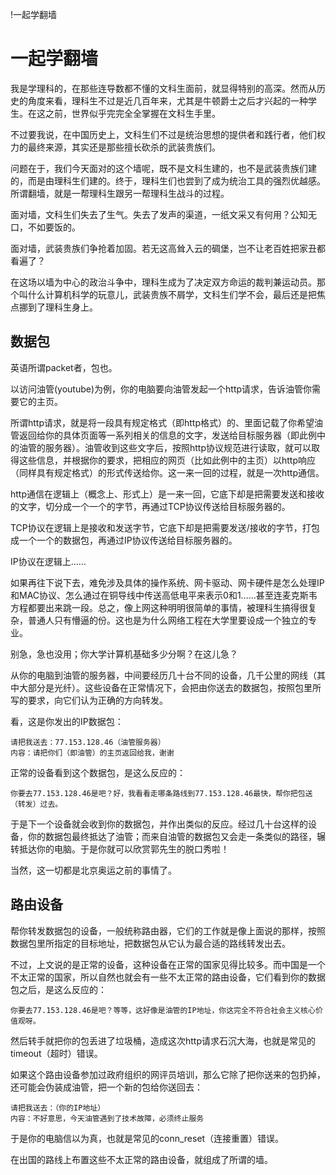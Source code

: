 !一起学翻墙

# 一起学翻墙

我是学理科的，在那些连导数都不懂的文科生面前，就显得特别的高深。然而从历史的角度来看，理科生不过是近几百年来，尤其是牛顿爵士之后才兴起的一种学生。在这之前，世界似乎完完全全掌握在文科生手里。

不过要我说，在中国历史上，文科生们不过是统治思想的提供者和践行者，他们权力的最终来源，其实还是那些擅长砍杀的武装贵族们。

问题在于，我们今天面对的这个墙呢，既不是文科生建的，也不是武装贵族们建的，而是由理科生们建的。终于，理科生们也尝到了成为统治工具的强烈优越感。所谓翻墙，就是一帮理科生跟另一帮理科生战斗的过程。

面对墙，文科生们失去了生气。失去了发声的渠道，一纸文采又有何用？公知无口，不如要饭的。

面对墙，武装贵族们争抢着加固。若无这高耸入云的碉堡，岂不让老百姓把家丑都看遍了？

在这场以墙为中心的政治斗争中，理科生成为了决定双方命运的裁判兼运动员。那个叫什么计算机科学的玩意儿，武装贵族不屑学，文科生们学不会，最后还是把焦点挪到了理科生身上。

## 数据包

英语所谓packet者，包也。

以访问油管(youtube)为例，你的电脑要向油管发起一个http请求，告诉油管你需要它的主页。

所谓http请求，就是将一段具有规定格式（即http格式）的、里面记载了你希望油管返回给你的具体页面等一系列相关的信息的文字，发送给目标服务器（即此例中的油管的服务器）。油管收到这些文字后，按照http协议规范进行读取，就可以取得这些信息，并根据你的要求，把相应的网页（比如此例中的主页）以http响应（同样具有规定格式）的形式传送给你。这一来一回的过程，就是一次http通信。

http通信在逻辑上（概念上、形式上）是一来一回，它底下却是把需要发送和接收的文字，切分成一个一个的字节，再通过TCP协议传送给目标服务器的。

TCP协议在逻辑上是接收和发送字节，它底下却是把需要发送/接收的字节，打包成一个一个的数据包，再通过IP协议传送给目标服务器的。

IP协议在逻辑上……

如果再往下说下去，难免涉及具体的操作系统、网卡驱动、网卡硬件是怎么处理IP和MAC协议、怎么通过在铜导线中传送高低电平来表示0和1……甚至连麦克斯韦方程都要出来跳一段。总之，像上网这种明明很简单的事情，被理科生搞得很复杂，普通人只有懵逼的份。这也是为什么网络工程在大学里要设成一个独立的专业。

别急，急也没用；你大学计算机基础多少分啊？在这儿急？

从你的电脑到油管的服务器，中间要经历几十台不同的设备，几千公里的网线（其中大部分是光纤）。这些设备在正常情况下，会把由你送去的数据包，按照包里所写的要求，向它们认为正确的方向转发。

看，这是你发出的IP数据包：

```text
请把我送去：77.153.128.46（油管服务器）
内容：请把你们（即油管）的主页返回给我，谢谢
```

正常的设备看到这个数据包，是这么反应的：
```text
你要去77.153.128.46是吧？好，我看看走哪条路线到77.153.128.46最快，帮你把包送（转发）过去。
```
于是下一个设备就会收到你的数据包，并作出类似的反应。经过几十台这样的设备，你的数据包最终抵达了油管；而来自油管的数据包又会走一条类似的路径，辗转抵达你的电脑。于是你就可以欣赏郭先生的脱口秀啦！

当然，这一切都是北京奥运之前的事情了。

## 路由设备

帮你转发数据包的设备，一般统称路由器，它们的工作就是像上面说的那样，按照数据包里所指定的目标地址，把数据包从它认为最合适的路线转发出去。

不过，上文说的是正常的设备，这种设备在正常的国家见得比较多。而中国是一个不太正常的国家，所以自然也就会有一些不太正常的路由设备，它们看到你的数据包之后，是这么反应的：

```text
你要去77.153.128.46是吧？等等，这好像是油管的IP地址，你这完全不符合社会主义核心价值观呀。
```
然后转手就把你的包丢进了垃圾桶，造成这次http请求石沉大海，也就是常见的timeout（超时）错误。

如果这个路由设备参加过政府组织的网评员培训，那么它除了把你送来的包扔掉，还可能会伪装成油管，把一个新的包给你送回去：

```text
请把我送去：（你的IP地址）
内容：不好意思，今天油管遇到了技术故障，必须终止服务
```

于是你的电脑信以为真，也就是常见的conn_reset（连接重置）错误。

在出国的路线上布置这些不太正常的路由设备，就组成了所谓的墙。

##
